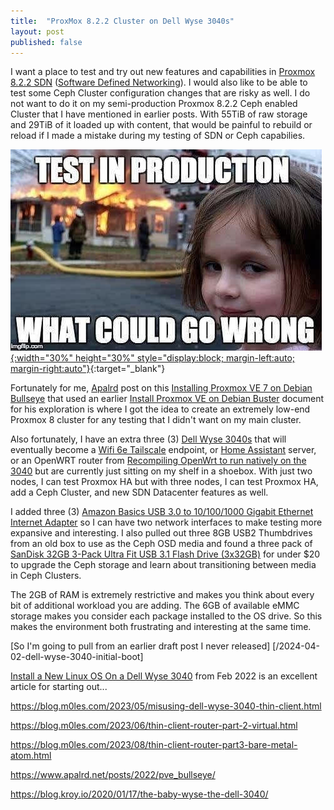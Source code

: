 ```yaml
---
title:  "ProxMox 8.2.2 Cluster on Dell Wyse 3040s"
layout: post
published: false
---
```


I want a place to test and try out new features and capabilities in [Proxmox 8.2.2 SDN](https://pve.proxmox.com/pve-docs/chapter-pvesdn.html) ([Software Defined Networking](https://en.wikipedia.org/wiki/Software-defined_networking)). I would also like to be able to test some Ceph Cluster configuration changes that are risky as well. I do not want to do it on my semi-production Proxmox 8.2.2 Ceph enabled Cluster that I have mentioned in earlier posts. With 55TiB of raw storage and 29TiB of it loaded up with content, that would be painful to rebuild or reload if I made a mistake during my testing of SDN or Ceph capabilies.

[![Test in Prod, what could go wrong?](/assets/images/what-could-go-wrong.jpg){:width="30%" height="30%" style="display:block; margin-left:auto; margin-right:auto"}](/assets/images/what-could-go-wrong.jpg){:target="_blank"}

<!-- excerpt-end -->

Fortunately for me, [Apalrd](https://www.apalrd.net) post on this [Installing Proxmox VE 7 on Debian Bullseye](https://www.apalrd.net/posts/2022/pve_bullseye/) that used an earlier [Install Proxmox VE on Debian Buster](https://pve.proxmox.com/wiki/Install_Proxmox_VE_on_Debian_Buster) document for his exploration is where I got the idea to create an extremely low-end Proxmox 8 cluster for any testing that I didn't want on my main cluster.

Also fortunately, I have an extra three (3) [Dell Wyse 3040s](https://www.parkytowers.me.uk/thin/wyse/3040/) that will eventually become a [Wifi 6e Tailscale](https://tailscale.com/) endpoint, or [Home Assistant](https://www.home-assistant.io/) server, or an OpenWRT router from [Recompiling OpenWrt to run natively on the 3040](https://blog.m0les.com/2023/08/thin-client-router-part3-bare-metal-atom.html) but are currently just sitting on my shelf in a shoebox. With just two nodes, I can test Proxmox HA but with three nodes, I can test Proxmox HA, add a Ceph Cluster, and new SDN Datacenter features as well.

I added three (3) [Amazon Basics USB 3.0 to 10/100/1000 Gigabit Ethernet Internet Adapter](https://amzn.to/3ybtOUw) so I can have two network interfaces to make testing more expansive and interesting. I also pulled out three 8GB USB2 Thumbdrives from an old box to use as the Ceph OSD media and found a three pack of [SanDisk 32GB 3-Pack Ultra Fit USB 3.1 Flash Drive (3x32GB)](https://amzn.to/3YesqLq) for under $20 to upgrade the Ceph storage and learn about transitioning between media in Ceph Clusters.

The 2GB of RAM is extremely restrictive and makes you think about every bit of additional workload you are adding. The 6GB of available eMMC storage makes you consider each package installed to the OS drive. So this makes the environment both frustrating and interesting at the same time.

[So I'm going to pull from an earlier draft post I never released]
[/2024-04-02-dell-wyse-3040-initial-boot]

[Install a New Linux OS On a Dell Wyse 3040](https://qubitsandbytes.co.uk/install-a-new-os-on-a-dell-wyse-3040/) from Feb 2022 is an excellent article for starting out...

https://blog.m0les.com/2023/05/misusing-dell-wyse-3040-thin-client.html

https://blog.m0les.com/2023/06/thin-client-router-part-2-virtual.html

https://blog.m0les.com/2023/08/thin-client-router-part3-bare-metal-atom.html

https://www.apalrd.net/posts/2022/pve_bullseye/

https://blog.kroy.io/2020/01/17/the-baby-wyse-the-dell-3040/


